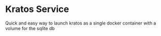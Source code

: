 Kratos Service
==============

Quick and easy way to launch kratos as a single docker container with a volume for the sqlite db
